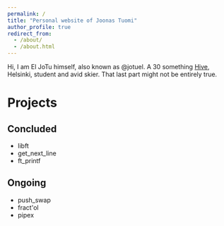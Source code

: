 ```yaml
---
permalink: /
title: "Personal website of Joonas Tuomi"
author_profile: true
redirect_from: 
  - /about/
  - /about.html
---
```


Hi, I am El JoTu himself, also known as @jotuel. 
A 30 something [Hive](https://hive.fi),  Helsinki, student and avid skier. That last part might not be entirely true.

Projects
======
## Concluded 
 * libft
 * get_next_line
 * ft_printf
## Ongoing 
 * push_swap
 * fract'ol
 * pipex


